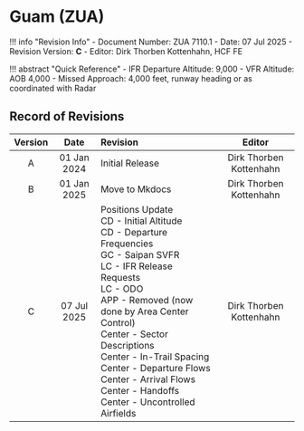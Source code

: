 # Guam (ZUA)

!!! info "Revision Info"
	- Document Number: ZUA 7110.1
	- Date: 07 Jul 2025
	- Revision Version: **C**
	- Editor: Dirk Thorben Kottenhahn, HCF FE

!!! abstract "Quick Reference"
	- IFR Departure Altitude: 9,000
	- VFR Altitude: AOB 4,000 
	- Missed Approach: 4,000 feet, runway heading or as coordinated with Radar

## Record of Revisions

| Version | Date | Revision | Editor |
|:---:|:---:|:---|:---:|
| A | 01 Jan 2024 | Initial Release | Dirk Thorben Kottenhahn |
| B | 01 Jan 2025 | Move to Mkdocs | Dirk Thorben Kottenhahn |
| C | 07 Jul 2025 | Positions Update<br>CD - Initial Altitude<br>CD - Departure Frequencies<br>GC - Saipan SVFR<br>LC - IFR Release Requests<br>LC - ODO<br>APP - Removed (now done by Area Center Control)<br>Center - Sector Descriptions<br>Center - In-Trail Spacing<br>Center - Departure Flows<br>Center - Arrival Flows<br>Center - Handoffs<br>Center - Uncontrolled Airfields | Dirk Thorben Kottenhahn
